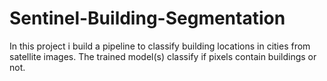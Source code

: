 # Sentinel-Building-Segmentation
In this project i build a pipeline to classify building locations in cities from satellite images. The trained model(s) classify if pixels contain buildings or not. 
